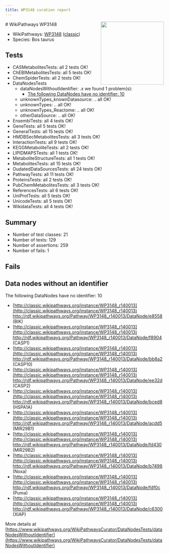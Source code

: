 ```yaml
---
title: WP3148 curation report
---
```


<img style="float: right; width: 200px" src="https://upload.wikimedia.org/wikipedia/commons/thumb/8/83/Wplogo_with_text_500.png/640px-Wplogo_with_text_500.png" />
# WikiPathways WP3148

* WikiPathways: [WP3148](https://wikipathways.org/pathways/WP3148) ([classic](https://classic.wikipathways.org/instance/WP3148))
* Species: Bos taurus
## Tests
* CASMetabolitesTests: all 2 tests OK!
* ChEBIMetabolitesTests: all 5 tests OK!
* ChemSpiderTests: all 2 tests OK!
* DataNodesTests
    * dataNodesWithoutIdentifier: .x we found 1 problem(s):
        * [The following DataNodes have no identifier: 10](#8792c490)
    * unknownTypes_knownDatasource: .. all OK!
    * unknownTypes: .. all OK!
    * unknownTypes_Reactome: .. all OK!
    * otherDataSource: .. all OK!
* EnsemblTests: all 4 tests OK!
* GeneTests: all 5 tests OK!
* GeneralTests: all 15 tests OK!
* HMDBSecMetabolitesTests: all 3 tests OK!
* InteractionTests: all 9 tests OK!
* KEGGMetaboliteTests: all 2 tests OK!
* LIPIDMAPSTests: all 1 tests OK!
* MetaboliteStructureTests: all 1 tests OK!
* MetabolitesTests: all 15 tests OK!
* OudatedDataSourcesTests: all 24 tests OK!
* PathwayTests: all 11 tests OK!
* ProteinsTests: all 2 tests OK!
* PubChemMetabolitesTests: all 3 tests OK!
* ReferencesTests: all 6 tests OK!
* UniProtTests: all 5 tests OK!
* UnicodeTests: all 5 tests OK!
* WikidataTests: all 4 tests OK!


## Summary

* Number of test classes: 21
* Number of tests: 129
* Number of assertions: 259
* Number of fails: 1

## Fails

<a name="8792c490" />

## Data nodes without an identifier

The following DataNodes have no identifier: 10

* [http://classic.wikipathways.org/instance/WP3148_r140013](http://classic.wikipathways.org/instance/WP3148_r140013) http://rdf.wikipathways.org/Pathway/WP3148_r140013/DataNode/e8558 (BIK)
* [http://classic.wikipathways.org/instance/WP3148_r140013](http://classic.wikipathways.org/instance/WP3148_r140013) http://rdf.wikipathways.org/Pathway/WP3148_r140013/DataNode/f8904 (CASP1)
* [http://classic.wikipathways.org/instance/WP3148_r140013](http://classic.wikipathways.org/instance/WP3148_r140013) http://rdf.wikipathways.org/Pathway/WP3148_r140013/DataNode/bb8a2 (CASP10)
* [http://classic.wikipathways.org/instance/WP3148_r140013](http://classic.wikipathways.org/instance/WP3148_r140013) http://rdf.wikipathways.org/Pathway/WP3148_r140013/DataNode/ee32d (CASP2)
* [http://classic.wikipathways.org/instance/WP3148_r140013](http://classic.wikipathways.org/instance/WP3148_r140013) http://rdf.wikipathways.org/Pathway/WP3148_r140013/DataNode/bced8 (HSPA1A)
* [http://classic.wikipathways.org/instance/WP3148_r140013](http://classic.wikipathways.org/instance/WP3148_r140013) http://rdf.wikipathways.org/Pathway/WP3148_r140013/DataNode/acdd5 (MIR29B1)
* [http://classic.wikipathways.org/instance/WP3148_r140013](http://classic.wikipathways.org/instance/WP3148_r140013) http://rdf.wikipathways.org/Pathway/WP3148_r140013/DataNode/fd430 (MIR29B2)
* [http://classic.wikipathways.org/instance/WP3148_r140013](http://classic.wikipathways.org/instance/WP3148_r140013) http://rdf.wikipathways.org/Pathway/WP3148_r140013/DataNode/b7498 (Noxa)
* [http://classic.wikipathways.org/instance/WP3148_r140013](http://classic.wikipathways.org/instance/WP3148_r140013) http://rdf.wikipathways.org/Pathway/WP3148_r140013/DataNode/fdf0c (Puma)
* [http://classic.wikipathways.org/instance/WP3148_r140013](http://classic.wikipathways.org/instance/WP3148_r140013) http://rdf.wikipathways.org/Pathway/WP3148_r140013/DataNode/c6300 (XIAP)


More details at [https://www.wikipathways.org/WikiPathwaysCurator/DataNodesTests/dataNodesWithoutIdentifier](https://www.wikipathways.org/WikiPathwaysCurator/DataNodesTests/dataNodesWithoutIdentifier)

